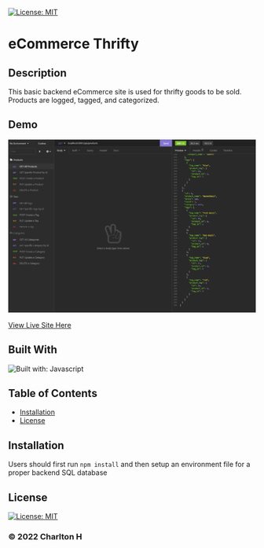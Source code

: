 
  [![License: MIT](https://img.shields.io/badge/License-MIT-yellow.svg)](https://opensource.org/licenses/MIT)

  # eCommerce Thrifty

  
  ## Description
    
  This basic backend eCommerce site is used for thrifty goods to be sold. Products are logged, tagged, and categorized.

  
  ## Demo
    
  ![demo](./assets/images/ecommerce-demo.PNG)
  

  [View Live Site Here](https://github.com/Charlton-H/ecommerce-thrifty)
  

  
  ## Built With
  
  ![Built with: Javascript](https://img.shields.io/badge/JavaScript-323330?style=for-the-badge&logo=javascript&logoColor=F7DF1E)

  
## Table of Contents
    
  * [Installation](#Installation)
* [License](#License)
  

  
## Installation
  
Users should first run ```npm install``` and then setup an environment file for a proper backend SQL database
  

  

  
  ## License
    
  [![License: MIT](https://img.shields.io/badge/License-MIT-yellow.svg)](https://opensource.org/licenses/MIT)
    

  

  

  

  ### &copy; 2022 Charlton H
  